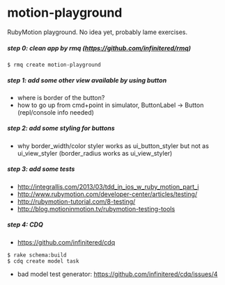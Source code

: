 motion-playground
===================

RubyMotion playground. No idea yet, probably lame exercises.

##### step 0: clean app by rmq (https://github.com/infinitered/rmq)

```
$ rmq create motion-playground
```

##### step 1: add some other view available by using button
- where is border of the button?
- how to go up from cmd+point in simulator, ButtonLabel -> Button (repl/console info needed)

##### step 2: add some styling for buttons
- why border_width/color styler works as ui_button_styler but not as ui_view_styler (border_radius works as ui_view_styler)

##### step 3: add some tests
- http://integrallis.com/2013/03/tdd_in_ios_w_ruby_motion_part_i
- http://www.rubymotion.com/developer-center/articles/testing/
- http://rubymotion-tutorial.com/8-testing/
- http://blog.motioninmotion.tv/rubymotion-testing-tools

##### step 4: CDQ
- https://github.com/infinitered/cdq
```
$ rake schema:build
$ cdq create model task
```
- bad model test generator: https://github.com/infinitered/cdq/issues/4









